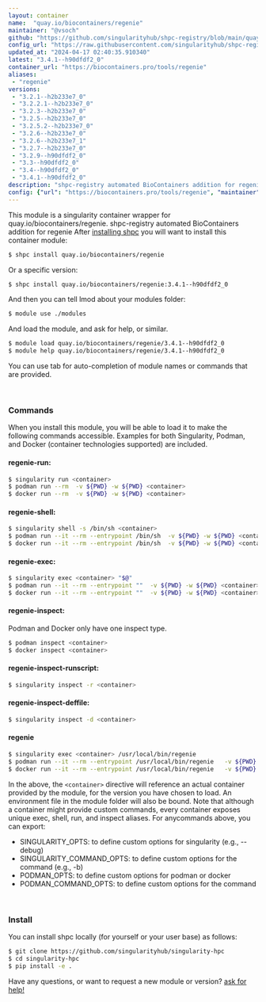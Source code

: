 ```yaml
---
layout: container
name:  "quay.io/biocontainers/regenie"
maintainer: "@vsoch"
github: "https://github.com/singularityhub/shpc-registry/blob/main/quay.io/biocontainers/regenie/container.yaml"
config_url: "https://raw.githubusercontent.com/singularityhub/shpc-registry/main/quay.io/biocontainers/regenie/container.yaml"
updated_at: "2024-04-17 02:40:35.910340"
latest: "3.4.1--h90dfdf2_0"
container_url: "https://biocontainers.pro/tools/regenie"
aliases:
 - "regenie"
versions:
 - "3.2.1--h2b233e7_0"
 - "3.2.2.1--h2b233e7_0"
 - "3.2.3--h2b233e7_0"
 - "3.2.5--h2b233e7_0"
 - "3.2.5.2--h2b233e7_0"
 - "3.2.6--h2b233e7_0"
 - "3.2.6--h2b233e7_1"
 - "3.2.7--h2b233e7_0"
 - "3.2.9--h90dfdf2_0"
 - "3.3--h90dfdf2_0"
 - "3.4--h90dfdf2_0"
 - "3.4.1--h90dfdf2_0"
description: "shpc-registry automated BioContainers addition for regenie"
config: {"url": "https://biocontainers.pro/tools/regenie", "maintainer": "@vsoch", "description": "shpc-registry automated BioContainers addition for regenie", "latest": {"3.4.1--h90dfdf2_0": "sha256:c823bc6992c9f2136c1ee143fb7564de930a4a562c043c581f9fd2c5da4bd357"}, "tags": {"3.2.1--h2b233e7_0": "sha256:fcba678511c3aa20834806a63412cdbb01efdd0936e13867e371c82e530e92f4", "3.2.2.1--h2b233e7_0": "sha256:80b207405ae5421d0eae3e005a6b47243a22828125df5b97631198d234231aff", "3.2.3--h2b233e7_0": "sha256:e27627a48b73f8b9445925680fd1ca3e0842481523af310f288ef9179b6313b0", "3.2.5--h2b233e7_0": "sha256:40cefe65158cb0ca2876242fa67c53dc6fee3aac0dd3c9fe6f90f625e409f9b3", "3.2.5.2--h2b233e7_0": "sha256:efe40ca68e341c96357f03e51279faadb2e1b5b6f67183752b35bce3663a1c74", "3.2.6--h2b233e7_0": "sha256:80ba1ecb86d7f8c8a5fcf14ac6dcbe6ecdc7c7126d318d4ed5c35d21919482f3", "3.2.6--h2b233e7_1": "sha256:932d01800cd61494e813e42a7f5828875759b3251bff4a30e00f3cd5ca349ae5", "3.2.7--h2b233e7_0": "sha256:921e8ff311fed17bec735dfe94c19eb6bbb220a9396d951a75887b8358751dd1", "3.2.9--h90dfdf2_0": "sha256:9912ef9d6a3fb0f9aaebc6362b042111e0b649e8228391650e6788819417542a", "3.3--h90dfdf2_0": "sha256:e47ef926671a2e3f1817117089e61309dac5e29ebc6f442510df8b6106fc4cd6", "3.4--h90dfdf2_0": "sha256:0ecdc8ef33794b93a7757afd880d69aa4d22989f5fc258eda72437f0c6d7659e", "3.4.1--h90dfdf2_0": "sha256:c823bc6992c9f2136c1ee143fb7564de930a4a562c043c581f9fd2c5da4bd357"}, "docker": "quay.io/biocontainers/regenie", "aliases": {"regenie": "/usr/local/bin/regenie"}}
---
```


This module is a singularity container wrapper for quay.io/biocontainers/regenie.
shpc-registry automated BioContainers addition for regenie
After [installing shpc](#install) you will want to install this container module:


```bash
$ shpc install quay.io/biocontainers/regenie
```

Or a specific version:

```bash
$ shpc install quay.io/biocontainers/regenie:3.4.1--h90dfdf2_0
```

And then you can tell lmod about your modules folder:

```bash
$ module use ./modules
```

And load the module, and ask for help, or similar.

```bash
$ module load quay.io/biocontainers/regenie/3.4.1--h90dfdf2_0
$ module help quay.io/biocontainers/regenie/3.4.1--h90dfdf2_0
```

You can use tab for auto-completion of module names or commands that are provided.

<br>

### Commands

When you install this module, you will be able to load it to make the following commands accessible.
Examples for both Singularity, Podman, and Docker (container technologies supported) are included.

#### regenie-run:

```bash
$ singularity run <container>
$ podman run --rm  -v ${PWD} -w ${PWD} <container>
$ docker run --rm  -v ${PWD} -w ${PWD} <container>
```

#### regenie-shell:

```bash
$ singularity shell -s /bin/sh <container>
$ podman run --it --rm --entrypoint /bin/sh  -v ${PWD} -w ${PWD} <container>
$ docker run --it --rm --entrypoint /bin/sh  -v ${PWD} -w ${PWD} <container>
```

#### regenie-exec:

```bash
$ singularity exec <container> "$@"
$ podman run --it --rm --entrypoint ""  -v ${PWD} -w ${PWD} <container> "$@"
$ docker run --it --rm --entrypoint ""  -v ${PWD} -w ${PWD} <container> "$@"
```

#### regenie-inspect:

Podman and Docker only have one inspect type.

```bash
$ podman inspect <container>
$ docker inspect <container>
```

#### regenie-inspect-runscript:

```bash
$ singularity inspect -r <container>
```

#### regenie-inspect-deffile:

```bash
$ singularity inspect -d <container>
```


#### regenie

```bash
$ singularity exec <container> /usr/local/bin/regenie
$ podman run --it --rm --entrypoint /usr/local/bin/regenie   -v ${PWD} -w ${PWD} <container> -c " $@"
$ docker run --it --rm --entrypoint /usr/local/bin/regenie   -v ${PWD} -w ${PWD} <container> -c " $@"
```



In the above, the `<container>` directive will reference an actual container provided
by the module, for the version you have chosen to load. An environment file in the
module folder will also be bound. Note that although a container
might provide custom commands, every container exposes unique exec, shell, run, and
inspect aliases. For anycommands above, you can export:

 - SINGULARITY_OPTS: to define custom options for singularity (e.g., --debug)
 - SINGULARITY_COMMAND_OPTS: to define custom options for the command (e.g., -b)
 - PODMAN_OPTS: to define custom options for podman or docker
 - PODMAN_COMMAND_OPTS: to define custom options for the command

<br>

### Install

You can install shpc locally (for yourself or your user base) as follows:

```bash
$ git clone https://github.com/singularityhub/singularity-hpc
$ cd singularity-hpc
$ pip install -e .
```

Have any questions, or want to request a new module or version? [ask for help!](https://github.com/singularityhub/singularity-hpc/issues)